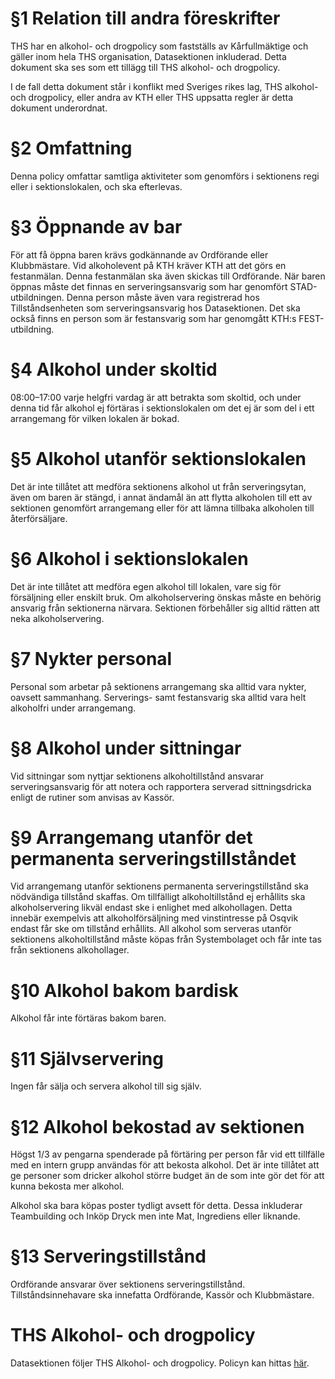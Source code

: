 <!-- Konglig Datasektionens PM för Alkohol -->

# §1 Relation till andra föreskrifter

THS har en alkohol- och drogpolicy som fastställs av Kårfullmäktige och gäller inom hela THS organisation, Datasektionen inkluderad. Detta dokument ska ses som ett tillägg till THS alkohol- och drogpolicy.

I de fall detta dokument står i konflikt med Sveriges rikes lag, THS alkohol- och drogpolicy, eller andra av KTH eller THS uppsatta regler är detta dokument underordnat.

# §2 Omfattning

Denna policy omfattar samtliga aktiviteter som genomförs i sektionens regi eller i sektionslokalen, och ska efterlevas.

# §3 Öppnande av bar

För att få öppna baren krävs godkännande av Ordförande eller Klubbmästare. Vid alkoholevent på KTH kräver KTH att det görs en festanmälan. Denna festanmälan ska även skickas till Ordförande. När baren öppnas måste det finnas en serveringsansvarig som har genomfört STAD-utbildningen. Denna person måste även vara registrerad hos Tillståndsenheten som serveringsansvarig hos Datasektionen. Det ska också finns en person som är festansvarig som har genomgått KTH:s FEST-utbildning.

# §4 Alkohol under skoltid

08:00–17:00 varje helgfri vardag är att betrakta som skoltid, och under denna tid får alkohol ej förtäras i sektionslokalen om det ej är som del i ett arrangemang för vilken lokalen är bokad.

# §5 Alkohol utanför sektionslokalen

Det är inte tillåtet att medföra sektionens alkohol ut från serveringsytan, även om baren är stängd, i annat ändamål än att flytta alkoholen till ett av sektionen genomfört arrangemang eller för att lämna tillbaka alkoholen till återförsäljare.

# §6 Alkohol i sektionslokalen

Det är inte tillåtet att medföra egen alkohol till lokalen, vare sig för försäljning eller enskilt bruk. Om alkoholservering önskas måste en behörig ansvarig från sektionerna närvara. Sektionen förbehåller sig alltid rätten att neka alkoholservering.

# §7 Nykter personal

Personal som arbetar på sektionens arrangemang ska alltid vara nykter, oavsett sammanhang. Serverings- samt festansvarig ska alltid vara helt alkoholfri under arrangemang.

# §8 Alkohol under sittningar

Vid sittningar som nyttjar sektionens alkoholtillstånd ansvarar serveringsansvarig för att notera och rapportera serverad sittningsdricka enligt de rutiner som anvisas av Kassör.

# §9 Arrangemang utanför det permanenta serveringstillståndet

Vid arrangemang utanför sektionens permanenta serveringstillstånd ska nödvändiga tillstånd skaffas. Om tillfälligt alkoholtillstånd ej erhållits ska alkoholservering likväl endast ske i enlighet med alkohollagen. Detta innebär exempelvis att alkoholförsäljning med vinstintresse på Osqvik endast får ske om tillstånd erhållits. All alkohol som serveras utanför sektionens alkoholtillstånd måste köpas från Systembolaget och får inte tas från sektionens alkohollager.

# §10 Alkohol bakom bardisk

Alkohol får inte förtäras bakom baren.

# §11 Självservering

Ingen får sälja och servera alkohol till sig själv.

# §12 Alkohol bekostad av sektionen

Högst 1/3 av pengarna spenderade på förtäring per person får vid ett tillfälle med en intern grupp användas för att bekosta alkohol. Det är inte tillåtet att ge personer som dricker alkohol större budget än de som inte gör det för att kunna bekosta mer alkohol.

Alkohol ska bara köpas poster tydligt avsett för detta. Dessa inkluderar Teambuilding och Inköp Dryck men inte Mat, Ingrediens eller liknande. 

# §13 Serveringstillstånd

Ordförande ansvarar över sektionens serveringstillstånd. Tillståndsinnehavare ska innefatta Ordförande, Kassör och Klubbmästare.

# THS Alkohol- och drogpolicy

Datasektionen följer THS Alkohol- och drogpolicy. Policyn kan hittas [här](https://dsekt.se/thsdrogpolicy).
